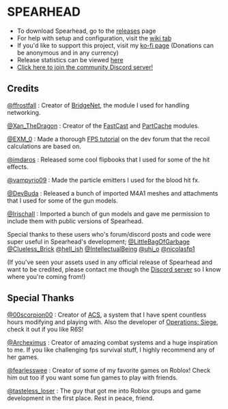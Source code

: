 # SPEARHEAD
- To download Spearhead, go to the [releases](https://github.com/Nyemse/SPEARHEAD/releases) page
- For help with setup and configuration, visit the [wiki tab](https://github.com/Nyemse/SPEARHEAD/wiki)
- If you'd like to support this project, visit my [ko-fi page](https://ko-fi.com/inabaa) (Donations can be anonymous and in any currency)
- Release statistics can be viewed [here](https://tooomm.github.io/github-release-stats/?username=Nyemse&repository=SPEARHEAD)
- [Click here to join the community Discord server!](https://discord.gg/VXZKuYVdse)

## Credits
[@ffrostfall](https://devforum.roblox.com/u/ffrostfall/summary) : Creator of [BridgeNet](https://github.com/ffrostflame/BridgeNet), the module I used for handling networking.

[@Xan_TheDragon](https://devforum.roblox.com/u/xan_thedragon/summary) : Creator of the [FastCast](https://etithespir.it/FastCastAPIDocs/) and [PartCache](https://devforum.roblox.com/t/partcache-for-all-your-quick-part-creation-needs/246641) modules.

[@EXM_0](https://devforum.roblox.com/u/EXM_0) : Made a thorough [FPS tutorial](https://devforum.roblox.com/t/designing-an-fps-framework-beginners-guide/1198208) on the dev forum that the recoil calculations are based on.

[@imdaros](https://www.roblox.com/users/630902604/profile) : Released some cool flipbooks that I used for some of the hit effects.

[@vampyrio09](https://www.roblox.com/users/51920259/profile) : Made the particle emitters I used for the blood hit fx.

[@DevBuda](https://www.roblox.com/users/2493863166/profile) : Released a bunch of imported M4A1 meshes and attachments that I used for some of the gun models.

[@IrischaII](https://www.roblox.com/users/4608144779/profile) : Imported a bunch of gun models and gave me permission to include them with public versions of Spearhead.

Special thanks to these users who's forum/discord posts and code were super useful in Spearhead's development;
[@LittleBagOfGarbage](https://devforum.roblox.com/u/littlebagofgarbage/summary)
[@Clueless_Brick](https://devforum.roblox.com/u/clueless_brick/summary)
[@heII_ish](https://devforum.roblox.com/u/heii_ish/summary)
[@IntellectualBeing](https://devforum.roblox.com/u/intellectualbeing/summary)
[@uhi_o](https://devforum.roblox.com/u/uhi_o/summary)
[@nicolasfp1](https://www.roblox.com/users/269820206/profile)

(If you've seen your assets used in any official release of Spearhead and want to be credited, please contact me though the [Discord server](https://discord.gg/VXZKuYVdse) so I know where you're coming from!)

## Special Thanks

[@00scorpion00](https://www.roblox.com/users/19047915/profile) : Creator of [ACS](https://discord.gg/advanced-combat-system-community-827005719454810173), a system that I have spent countless hours modifying and playing with.
Also the developer of [Operations: Siege](https://www.roblox.com/games/13997018456/Operations-Siege), check it out if you like R6S!

[@Archeximus](https://www.roblox.com/users/93693150/profile) : Creator of amazing combat systems and a huge inspiration to me.
If you like challenging fps survival stuff, I highly recommend any of her games.

[@fearlesswee](https://www.roblox.com/users/10095800/profile) : Creator of some of my favorite games on Roblox!
Check him out too if you want some fun games to play with friends.

[@tasteless_loser](https://www.roblox.com/users/73125508/profile) : The guy that got me into Roblox groups and game development in the first place.
Rest in peace, friend.
